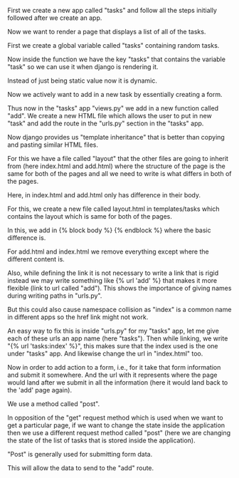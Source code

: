 First we create a new app called "tasks" and follow all the steps initially followed after we create an app.

Now we want to render a page that displays a list of all of the tasks.

First we create a global variable called "tasks" containing random tasks.

Now inside the function we have the key "tasks" that contains the variable "task" so we can use it when django is rendering it.

Instead of just being static value now it is dynamic.

Now we actively want to add in a new task by essentially creating a form.

Thus now in the "tasks" app "views.py" we add in a new function called "add". We create a new HTML file which allows the user to put in new "task" and add the route in the "urls.py" section in the "tasks" app.

Now django provides us "template inheritance" that is better than copying and pasting similar HTML files.

For this we have a file called "layout" that the other files are going to inherit from (here index.html and add.html) where the structure of the page is the same for both of the pages and all we need to write is what differs in both of the pages.

Here, in index.html and add.html only has difference in their body.

For this, we create a new file called layout.html in templates/tasks which contains the layout which is same for both of the pages.

In this, we add in {% block body %}
{% endblock %} where the basic difference is.

For add.html and index.html we remove everything except where the different content is.

Also, while defining the link it is not necessary to write a link that is rigid instead we may write something like {% url 'add' %} that makes it more flexible (link to url called "add"). This shows the importance of giving names during writing paths in "urls.py".

But this could also cause namespace collision as "index" is a common name in different apps so the href link might not work.

An easy way to fix this is inside "urls.py" for my "tasks" app, let me give each of these urls an app name (here "tasks"). Then while linking, we write "{% url 'tasks:index' %}", this makes sure that the index used is the one under "tasks" app. And likewise change the url in "index.html" too.

Now in order to add action to a form, i.e., for it take that form information and submit it somewhere. And the url with it represents where the page would land after we submit in all the information (here it would land back to the 'add' page again).

We use a method called "post".

In opposition of the "get" request method which is used when we want to get a particular page, if we want to change the state inside the application then we use a different request method called "post" (here we are changing the state of the list of tasks that is stored inside the application).

"Post" is generally used for submitting form data.

This will allow the data to send to the "add" route.
